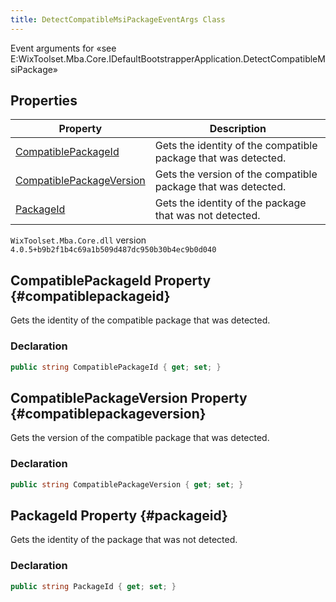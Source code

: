 ```yaml
---
title: DetectCompatibleMsiPackageEventArgs Class
---
```

Event arguments for «see E:WixToolset.Mba.Core.IDefaultBootstrapperApplication.DetectCompatibleMsiPackage»
## Properties
| Property | Description |
| ------ | ----------- |
| [CompatiblePackageId](#compatiblepackageid) | Gets the identity of the compatible package that was detected. |
| [CompatiblePackageVersion](#compatiblepackageversion) | Gets the version of the compatible package that was detected. |
| [PackageId](#packageid) | Gets the identity of the package that was not detected. |
`WixToolset.Mba.Core.dll` version `4.0.5+b9b2f1b4c69a1b509d487dc950b30b4ec9b0d040`
## CompatiblePackageId Property {#compatiblepackageid}
Gets the identity of the compatible package that was detected.
### Declaration
```cs
public string CompatiblePackageId { get; set; }
```
## CompatiblePackageVersion Property {#compatiblepackageversion}
Gets the version of the compatible package that was detected.
### Declaration
```cs
public string CompatiblePackageVersion { get; set; }
```
## PackageId Property {#packageid}
Gets the identity of the package that was not detected.
### Declaration
```cs
public string PackageId { get; set; }
```
